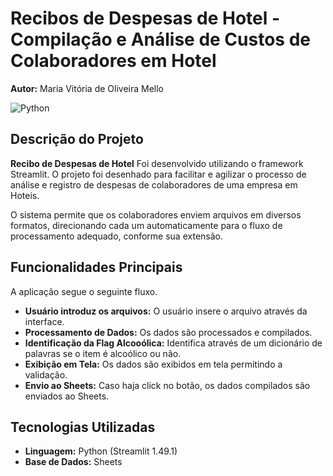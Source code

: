 # Recibos de Despesas de Hotel  - Compilação e Análise de Custos de Colaboradores em Hotel

**Autor:** Maria Vitória de Oliveira Mello 

![Python](https://img.shields.io/badge/python-%23239120.svg?style=for-the-badge&logo=python&logoColor=white)

## Descrição do Projeto

**Recibo de Despesas de Hotel** Foi desenvolvido utilizando o framework Streamlit. O projeto foi desenhado para facilitar e agilizar o processo de análise e registro de despesas de colaboradores de uma empresa em Hoteis.

O sistema permite que os colaboradores enviem arquivos em diversos formatos, direcionando cada um automaticamente para o fluxo de processamento adequado, conforme sua extensão.

## Funcionalidades Principais

A aplicação segue o seguinte fluxo.

-   **Usuário introduz os arquivos:** O usuário insere o arquivo através da interface.
-   **Processamento de Dados:** Os dados são processados e compilados.
-   **Identificação da Flag Alcooólica:** Identifica através de um dicionário de palavras se o item é alcoólico ou não.
-   **Exibição em Tela:** Os dados são exibidos em tela permitindo a validação.
-   **Envio ao Sheets:** Caso haja click no botão, os dados compilados são enviados ao Sheets.

## Tecnologias Utilizadas
* **Linguagem:** Python (Streamlit 1.49.1)
* **Base de Dados:** Sheets


